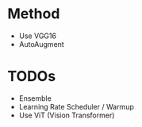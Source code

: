 # Method
* Use VGG16
* AutoAugment

# TODOs
* Ensemble
* Learning Rate Scheduler / Warmup
* Use ViT (Vision Transformer)